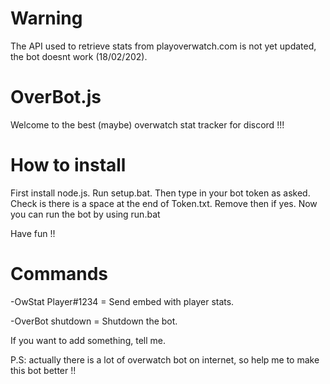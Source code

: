 # Warning 
The API used to retrieve stats from playoverwatch.com is not yet updated, the bot doesnt work (18/02/202).

# OverBot.js
Welcome to the best (maybe) overwatch stat tracker for discord !!!

# How to install

First install node.js.
Run setup.bat.
Then type in your bot token as asked. Check is there is a space at the end of Token.txt. Remove then if yes.
Now you can run the bot by using run.bat

Have fun !!

# Commands

-OwStat Player#1234 = Send embed with player stats.

-OverBot shutdown = Shutdown the bot.


If you want to add something, tell me. 

P.S: actually there is a lot of overwatch bot on internet, so help me to make this bot better !!
